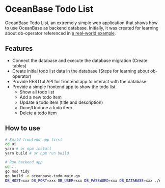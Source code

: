 # OceanBase Todo List

OceanBase Todo List, an extremely simple web application that shows how to use OceanBase as backend database. Initially, it was created for learning about ob-operator referenced in [a real-world example](https://oceanbase.github.io/ob-operator/docs/manual/appendix/example).

## Features

- Connect the database and execute the database migration (Create tables)
- Create initial todo list data in the database (Steps for learning about ob-operator)
- Provide RESTful API for frontend app to interact with the database
- Provide a simple frontend app to show the todo list
  - Show all todo list
  - Add a new todo item
  - Update a todo item (title and description)
  - Done/Undone a todo item
  - Delete a todo item

## How to use

```bash
# Build frontend app first
cd ui
yarn # or npm install
yarn build # or npm run build

# Run backend app
cd ..
go mod tidy
go build -o oceanbase-todo main.go
DB_HOST=xxx DB_PORT=xxx DB_USER=xxx DB_PASSWORD=xxx DB_DATABASE=xxx ./oceanbase-todo
```
